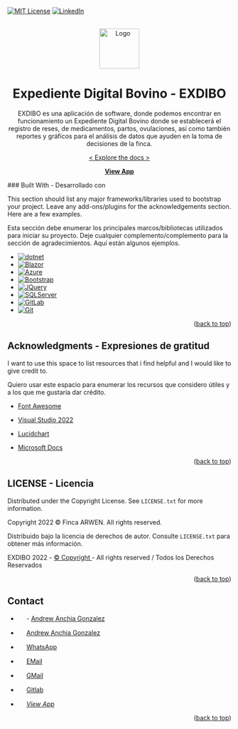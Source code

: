 
[![MIT License][license-shield]][license-dir]
[![LinkedIn][linkedin-shield]][linkedin-url]


<!-- PROJECT LOGO -->
<br />
<div align="center">
<img src="https://cdn-icons-png.flaticon.com/512/33/33777.png" alt="Logo" width="90" height="90" />


<h1 align="center">Expediente Digital Bovino - EXDIBO</h1>


<p>EXDIBO es una aplicación de software, donde podemos encontrar en funcionamiento un Expediente Digital Bovino donde se establecerá el registro de reses, de medicamentos, partos, ovulaciones, así como también reportes y gráficos para el análisis de datos que ayuden en la toma de decisiones de la finca.</p>


[< Explore the docs >](https://gitlab.com/ANDREW_ANCHIA/expedientedigital) 

[**View App**](https://exdibo.azurewebsites.net/)

</div>
### Built With - Desarrollado con

This section should list any major frameworks/libraries used to bootstrap your project. Leave any add-ons/plugins for the acknowledgements section. Here are a few examples.

Esta sección debe enumerar los principales marcos/bibliotecas utilizados para iniciar su proyecto. Deje cualquier complemento/complemento para la sección de agradecimientos. Aquí están algunos ejemplos.


* [![dotnet][dotnet.dev]][dotnet-url]
* [![Blazor][Blazor.dev]][Blazor-url]
* [![Azure][Azure.dev]][Azure-url]
* [![Bootstrap][Bootstrap.com]][Bootstrap-url]
* [![JQuery][JQuery.com]][JQuery-url]
* [![SQLServer][SQLServer-dev]][SQLServer-url] 
* [![GitLab][Gitlab.dev]][Gitlab-url]
* [![Git][Git.dev]][Git-url]

<p align="right">(<a href="#readme-top">back to top</a>)</p>


<!-- ACKNOWLEDGMENTS -->
## Acknowledgments - Expresiones de gratitud

I want to use this space to list resources that i find helpful and I would like to give credit to.

Quiero usar este espacio para enumerar los recursos que considero útiles y a los que me gustaría dar crédito.

* [Font Awesome](https://fontawesome.com)

* [Visual Studio 2022](https://visualstudio.microsoft.com/es/vs/)

* [Lucidchart](https://lucid.co/)

* [Microsoft Docs](https://docs.microsoft.com/en-us/)


<p align="right">(<a href="#readme-top">back to top</a>)</p>


<!-- LICENSE -->
## LICENSE - Licencia


Distributed under the Copyright License. See `LICENSE.txt` for more information.

Copyright 2022 © Finca ARWEN. All rights reserved.

Distribuido bajo la licencia de derechos de autor. Consulte `LICENSE.txt` para obtener más información.

EXDIBO 2022 - [ © Copyright ](https://gitlab.com/ANDREW_ANCHIA/expedientedigital/-/blob/main/LICENSE.txt) - All rights reserved / Todos los Derechos Reservados

<p align="right">(<a href="#readme-top">back to top</a>)</p>


<!-- CONTACT -->
## Contact

* <img src="https://github.com/AndrewAnchiaG/exdibo/-/raw/main/img/facebook.png" width="15px;"/> - [Andrew Anchia Gonzalez](https://www.facebook.com/andrew.anchia)

* <img src="https://github.com/AndrewAnchiaG/exdibo/-/raw/main/img/linkedin.png" height="15px;" width="15px;"/> [Andrew Anchia Gonzalez](linkedin-url)

* <img src="https://github.com/AndrewAnchiaG/exdibo/-/raw/main/img/whatsapp.png" height="15px;" width="15px;"/> [WhatsApp](https://wa.me/+50685758771)

* <img src="https://github.com/AndrewAnchiaG/exdibo/-/raw/main/img/outlook.png" width="15px;"/> [EMail](mailto:aoanchiag@est.utn.ac.cr)

* <img src="https://github.com/AndrewAnchiaG/exdibo/-/raw/main/img/gmail.png" width="15px;"/> [GMail](mailto:andrewoag98@gmail.com)

* <img src="https://github.com/AndrewAnchiaG/exdibo/-/raw/main/img/git.png" width="15px;"/> [Gitlab](https://gitlab.com/ANDREW_ANCHIA/)

* <img src="https://github.com/AndrewAnchiaG/exdibo/-/raw/main/img/git.png" width="15px;"/> [*View App*](https://exdibo.azurewebsites.net/)

<p align="right">(<a href="#readme-top">back to top</a>)</p>


<!-- MARKDOWN LINKS & IMAGES -->

[forks-shield]: https://img.shields.io/github/forks/AndrewAnchiaG/exdibo.svg?style=for-the-badge
[forks-url]: https://github.com/AndrewAnchiaG/exdibo/network/members
[stars-shield]: https://img.shields.io/github/stars/AndrewAnchiaG/exdibo.svg?style=for-the-badge
[stars-url]: https://github.com/AndrewAnchiaG/exdibo/stargazers
[issues-shield]: https://img.shields.io/github/issues/AndrewAnchiaG/exdibo.svg?style=for-the-badge
[issues-url]: https://github.com/AndrewAnchiaG/exdibo/issues

[license-shield]: https://img.shields.io/github/license/othneildrew/Best-README-Template.svg?style=for-the-badge
[license-dir]: https://github.com/othneildrew/Best-README-Template/blob/master/LICENSE.txt

[license-url]: https://www.privacypolicies.com/live/66ca886c-bbbf-42bf-9fe2-a2107bbe840d
[linkedin-shield]: https://img.shields.io/badge/-LinkedIn-black.svg?style=for-the-badge&logo=linkedin&colorB=555
[linkedin-url]: https://www.linkedin.com/in/andrew-anch%C3%ADa-gonz%C3%A1lez-b1a126219/
[SQLServer-dev]: https://img.shields.io/badge/sql%20server-CC2927?style=for-the-badge&logo=microsoftsqlserver&logoColor=white
[SQLServer-url]: https://www.microsoft.com/es-es/sql-server/sql-server-downloads
[Gitlab.dev]: https://img.shields.io/badge/gitlab-FC6D26?style=for-the-badge&logo=gitlab&logoColor=white
[Gitlab-url]: https://vuejs.org/
[Git.dev]: https://img.shields.io/badge/git-EE3124?style=for-the-badge&logo=git&logoColor=white
[Git-url]: https://git-scm.com/
[dotnet.dev]: https://img.shields.io/badge/ASP.NET-512BD4?style=for-the-badge&logo=dotnet&logoColor=white
[dotnet-url]: https://azure.microsoft.com/es-es/
[Azure.dev]: https://img.shields.io/badge/Azure-0078D4?style=for-the-badge&logo=microsoftazure&logoColor=white
[Azure-url]: https://azure.microsoft.com/es-es/
[Bootstrap.com]: https://img.shields.io/badge/Bootstrap-563D7C?style=for-the-badge&logo=bootstrap&logoColor=white
[Bootstrap-url]: https://getbootstrap.com
[JQuery.com]: https://img.shields.io/badge/jQuery-0769AD?style=for-the-badge&logo=jquery&logoColor=white
[JQuery-url]: https://jquery.com 
[Blazor.dev]: https://img.shields.io/badge/Blazor-512BD4?style=for-the-badge&logo=blazor&logoColor=white
[Blazor-url]: https://azure.microsoft.com/es-es/
